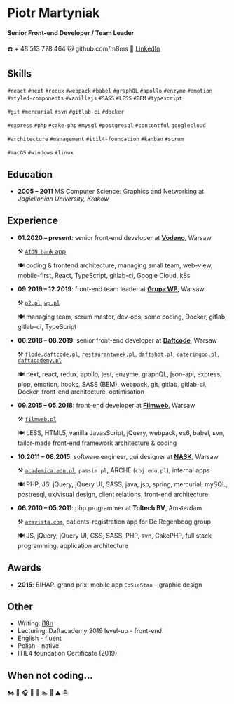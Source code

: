 # Piotr Martyniak

#### Senior Front-end Developer / Team Leader

☎️ + 48 513 778 464  🐱 github.com/m8ms 📘 [LinkedIn](https://www.linkedin.com/in/piotr-martyniak-aa286223/)

## Skills

`#react` `#next` `#redux` `#webpack` `#babel` `#graphQL` `#apollo` `#enzyme` `#emotion` `#styled-components`
`#vanillajs` `#SASS` `#LESS` `#BEM` `#typescript` 

`#git` `#mercurial` `#svn` `#gitlab-ci` `#docker`

`#express` `#php` `#cake-php` `#mysql` `#postgresql` `#contentful` `googlecloud`

`#architecture` `#management` `#itil4-foundation` `#kanban` `#scrum`

`#macOS` `#windows` `#linux`

## Education
   
* **2005 – 2011** MS Computer Science: Graphics and Networking at _Jagiellonian University, Krakow_
    
## Experience
  
* **01.2020 – present**: senior front-end developer at [**Vodeno**](https://www.vodeno.com/), Warsaw

    ⚒ [`AION bank` app](https://play.google.com/store/apps/details?id=be.aion.android.app&hl=en&gl=US)
    
    🍽 coding & frontend architecture, managing small team, web-view, mobile-first, React, TypeScript, gitlab-ci, Google Cloud, k8s
  
* **09.2019 – 12.2019**: front-end team leader at [**Grupa WP**](https://holding.wp.pl/en), Warsaw

    ⚒ [`o2.pl`](https://www.o2.pl/), [`wp.pl`](https://www.wp.pl/)
    
    🍽 managing team, scrum master, dev-ops, some coding, Docker, gitlab, gitlab-ci, TypeScript 
  
* **06.2018 – 08.2019**: senior front-end developer at [**Daftcode**](https://daftcode.pl/), Warsaw 

    ⚒ `flode.daftcode.pl`, [`restaurantweek.pl`](https://restaurantweek.pl/), [`daftshot.pl`](https://daftshot.pl/), [`cateringoo.pl`](https://cateringoo.pl/), [`daftacademy.pl`](https://daftacademy.pl/)
    
    🍽 next, react, redux, apollo, jest, enzyme, graphQL, json-api, express, plop, emotion, hooks, SASS (BEM), webpack, git, gitlab, gitlab-ci, Docker, front-end architecture, optimisation

* **09.2015 – 05.2018**: front-end developer at [**Filmweb**](https://www.filmweb.pl/), Warsaw 

    ⚒ [`filmweb.pl`](https://www.filmweb.pl/)

    🍽 LESS, HTML5, vanilla JavasScript, jQuery, webpack, es6, babel, svn, tailor-made front-end framework architecture & coding
 
* **10.2011 – 08.2015**: software engineer, gui designer at [**NASK**](https://en.nask.pl/), Warsaw 

    ⚒ [`academica.edu.pl`](https://academica.edu.pl/), `passim.pl`, ARCHE (`cbj.edu.pl`), internal apps
    
    🍽 PHP, JS, jQuery, jQuery UI, SASS, java, jsp, spring, mercurial, mySQL, postresql, ux/visual design, client relations, front-end architecture

* **06.2010 – 05.2011**: php programmer at **Toltech BV**, Amsterdam 

    ⚒ [`azavista.com`](https://azavista.com/), patients-registration app for De Regenboog group
     
    🍽 JS, jQuery, jQuery UI, CSS, SASS, PHP, svn, CakePHP, full stack programming, application architecture    

## Awards
* **2015**: BIHAPI grand prix: mobile app `CoSieStao` – graphic design

## Other
* Writing: [i18n](https://blog.daftcode.pl/going-international-at-the-front-end-13983cee429d)
* Lecturing: Daftacademy 2019 level-up - front-end
* English - fluent
* Polish - native
* ITIL4 foundation Certificate (2019)

## When not coding...
🏍 ‍‍🎤 🎧 🎹 🎸 🏊 🏐 ⛰ 🏝
